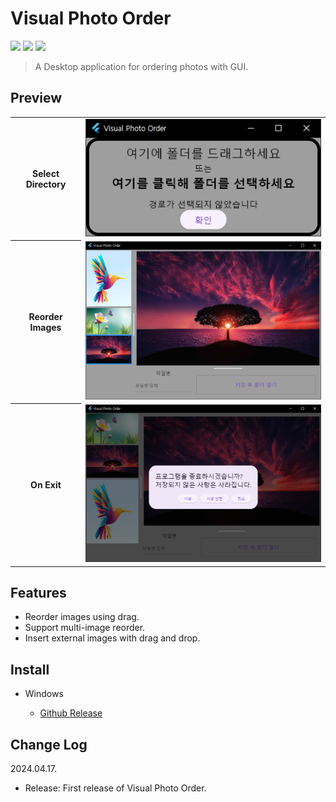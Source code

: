 # Visual Photo Order

<img src="https://img.shields.io/badge/Dart-0175C2?style=for-the-badge&logo=Dart&logoColor=white"> <img src="https://img.shields.io/badge/Flutter-02569B?style=for-the-badge&logo=Flutter&logoColor=white"> <img src="https://img.shields.io/badge/Windows-0078D4?style=for-the-badge&logo=Windows&logoColor=white">

> A Desktop application for ordering photos with GUI.

## Preview

<div align="center">
  <table>
    <tr align="center">
      <th>Select Directory</th>
      <td><img src="ScreenShot/start.png" width="400"/></td>
    </tr>
    <tr align="center">
      <th>Reorder Images</th>
      <td><img src="ScreenShot/imgs.png" width="500"/></td>
    </tr>
    <tr align="center">
      <th>On Exit</th>
      <td><img src="ScreenShot/exit.png" width="500"/></td>
    </tr>
  </table>
</div>

## Features

- Reorder images using drag.
- Support multi-image reorder.
- Insert external images with drag and drop.

## Install

- Windows

  - <a href="https://github.com/kuper0201/VisualPhotoOrder_Flutter/releases/latest">Github Release</a>

## Change Log

2024.04.17.

  - Release: First release of Visual Photo Order.
